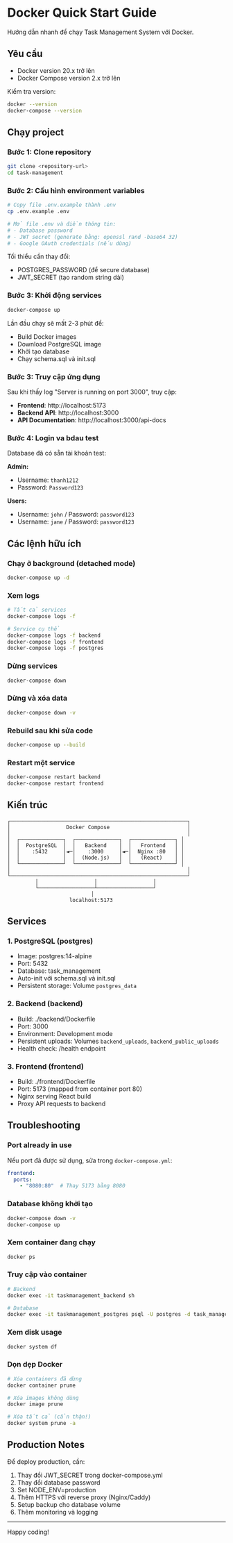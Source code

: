 # Docker Quick Start Guide

Hướng dẫn nhanh để chạy Task Management System với Docker.

## Yêu cầu

- Docker version 20.x trở lên
- Docker Compose version 2.x trở lên

Kiểm tra version:
```bash
docker --version
docker-compose --version
```

## Chạy project

### Bước 1: Clone repository

```bash
git clone <repository-url>
cd task-management
```

### Bước 2: Cấu hình environment variables

```bash
# Copy file .env.example thành .env
cp .env.example .env

# Mở file .env và điền thông tin:
# - Database password
# - JWT secret (generate bằng: openssl rand -base64 32)
# - Google OAuth credentials (nếu dùng)
```

Tối thiểu cần thay đổi:
- POSTGRES_PASSWORD (để secure database)
- JWT_SECRET (tạo random string dài)

### Bước 3: Khởi động services

```bash
docker-compose up
```

Lần đầu chạy sẽ mất 2-3 phút để:
- Build Docker images
- Download PostgreSQL image
- Khởi tạo database
- Chạy schema.sql và init.sql

### Bước 3: Truy cập ứng dụng

Sau khi thấy log "Server is running on port 3000", truy cập:

- **Frontend**: http://localhost:5173
- **Backend API**: http://localhost:3000
- **API Documentation**: http://localhost:3000/api-docs

### Bước 4: Login va bdau test

Database đã có sẵn tài khoản test:

**Admin:**
- Username: `thanh1212`
- Password: `Password123`

**Users:**
- Username: `john` / Password: `password123`
- Username: `jane` / Password: `password123`

## Các lệnh hữu ích

### Chạy ở background (detached mode)
```bash
docker-compose up -d
```

### Xem logs
```bash
# Tất cả services
docker-compose logs -f

# Service cụ thể
docker-compose logs -f backend
docker-compose logs -f frontend
docker-compose logs -f postgres
```

### Dừng services
```bash
docker-compose down
```

### Dừng và xóa data
```bash
docker-compose down -v
```

### Rebuild sau khi sửa code
```bash
docker-compose up --build
```

### Restart một service
```bash
docker-compose restart backend
docker-compose restart frontend
```

## Kiến trúc

```
┌─────────────────────────────────────────────────────────┐
│                  Docker Compose                         │
│                                                         │
│  ┌──────────────┐  ┌──────────────┐  ┌──────────────┐ │
│  │  PostgreSQL  │  │   Backend    │  │   Frontend   │ │
│  │    :5432     │◄─│    :3000     │◄─│  Nginx :80   │ │
│  │              │  │  (Node.js)   │  │   (React)    │ │
│  └──────────────┘  └──────────────┘  └──────────────┘ │
│                                                         │
└─────────────────────────────────────────────────────────┘
         │                  │                  │
         └──────────────────┴──────────────────┘
                           │
                    localhost:5173
```

## Services

### 1. PostgreSQL (postgres)
- Image: postgres:14-alpine
- Port: 5432
- Database: task_management
- Auto-init với schema.sql và init.sql
- Persistent storage: Volume `postgres_data`

### 2. Backend (backend)
- Build: ./backend/Dockerfile
- Port: 3000
- Environment: Development mode
- Persistent uploads: Volumes `backend_uploads`, `backend_public_uploads`
- Health check: /health endpoint

### 3. Frontend (frontend)
- Build: ./frontend/Dockerfile
- Port: 5173 (mapped from container port 80)
- Nginx serving React build
- Proxy API requests to backend

## Troubleshooting

### Port already in use
Nếu port đã được sử dụng, sửa trong `docker-compose.yml`:

```yaml
frontend:
  ports:
    - "8080:80"  # Thay 5173 bằng 8080
```

### Database không khởi tạo
```bash
docker-compose down -v
docker-compose up
```

### Xem container đang chạy
```bash
docker ps
```

### Truy cập vào container
```bash
# Backend
docker exec -it taskmanagement_backend sh

# Database
docker exec -it taskmanagement_postgres psql -U postgres -d task_management
```

### Xem disk usage
```bash
docker system df
```

### Dọn dẹp Docker
```bash
# Xóa containers đã dừng
docker container prune

# Xóa images không dùng
docker image prune

# Xóa tất cả (cẩn thận!)
docker system prune -a
```

## Production Notes

Để deploy production, cần:
1. Thay đổi JWT_SECRET trong docker-compose.yml
2. Thay đổi database password
3. Set NODE_ENV=production
4. Thêm HTTPS với reverse proxy (Nginx/Caddy)
5. Setup backup cho database volume
6. Thêm monitoring và logging

---

Happy coding!
